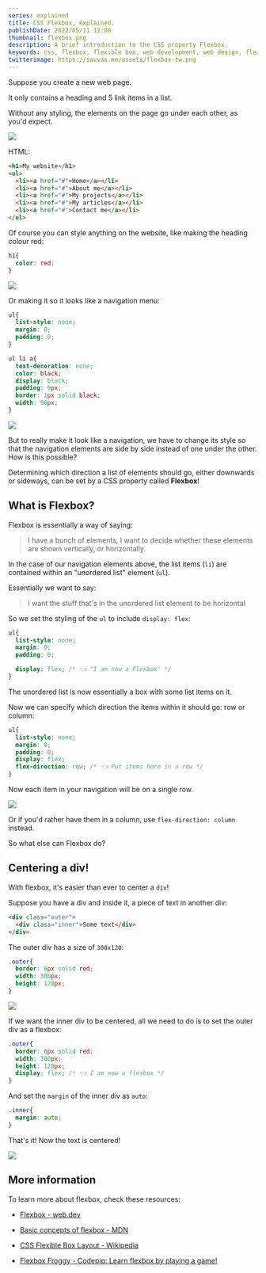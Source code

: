 ```yaml
---
series: explained
title: CSS Flexbox, explained.
publishDate: 2022/05/11 12:00
thumbnail: flexbox.png
description: A brief introduction to the CSS property Flexbox.
keywords: css, flexbox, flexible box, web development, web design, flex
twitterimage: https://savvas.me/assets/flexbox-tw.png
---
```


Suppose you create a new web page.

It only contains a heading and 5 link items in a list.

Without any styling, the elements on the page go under each other, as you'd expect.

![](/assets/flex01.png)

HTML:

```html
<h1>My website</h1>
<ul>
  <li><a href="#">Home</a></li>
  <li><a href="#">About me</a></li>
  <li><a href="#">My projects</a></li>
  <li><a href="#">My articles</a></li>
  <li><a href="#">Contact me</a></li>
</ul>
```

Of course you can style anything on the website, like making the heading colour red:

```css
h1{
  color: red;
}
```
![](/assets/flex02.png)

Or making it so it looks like a navigation menu:

```css
ul{
  list-style: none;
  margin: 0;
  padding: 0;
}

ul li a{
  text-decoration: none;
  color: black;
  display: block;
  padding: 9px;
  border: 1px solid black;
  width: 90px;
}
```
![](/assets/flex03.png)

But to really make it look like a navigation, we have to change its style so that the navigation elements are side by side instead of one under the other. How is this possible?

Determining which direction a list of elements should go, either downwards or sideways, can be set by a CSS property called **Flexbox**!

## What is Flexbox?

Flexbox is essentially a way of saying:

> I have a bunch of elements, I want to decide whether these elements are shown vertically, or horizontally.

In the case of our navigation elements above, the list items (`li`) are contained within an "unordered list" element (`ul`).

Essentially we want to say:

> I want the stuff that's in the unordered list element to be horizontal

So we set the styling of the `ul` to include `display: flex`:

```css
ul{
  list-style: none;
  margin: 0;
  padding: 0;

  display: flex; /* 👈 "I am now a Flexbox" */
}
```

The unordered list is now essentially a box with some list items on it.

Now we can specify which direction the items within it should go: row or column:

```css
ul{
  list-style: none;
  margin: 0;
  padding: 0;
  display: flex;
  flex-direction: row; /* 👈 Put items here in a row */
}
```

Now each item in your navigation will be on a single row.

![](/assets/flex04.png)

Or if you'd rather have them in a column, use `flex-direction: column` instead.

So what else can Flexbox do?

## Centering a div!

With flexbox, it's easier than ever to center a `div`!

Suppose you have a div and inside it, a piece of text in another div:

```html
<div class="outer">
  <div class="inner">Some text</div>
</div>
```

The outer div has a size of `300x120`:

```css
.outer{
  border: 6px solid red;
  width: 300px;
  height: 120px;
}
```

![](/assets/flex05.png)

If we want the inner div to be centered, all we need to do is to set the outer div as a flexbox:

```css
.outer{
  border: 6px solid red;
  width: 300px;
  height: 120px;
  display: flex; /* 👈 I am now a flexbox */
}
```

And set the `margin` of the inner div as `auto`:

```css
.inner{
  margin: auto;
}
```

That's it! Now the text is centered!

![](/assets/flex06.png)

## More information

To learn more about flexbox, check these resources:

* [Flexbox - web.dev](https://web.dev/learn/css/flexbox/)

* [Basic concepts of flexbox - MDN](https://developer.mozilla.org/en-US/docs/Web/CSS/CSS_Flexible_Box_Layout/Basic_Concepts_of_Flexbox)

* [CSS Flexible Box Layout - Wikipedia](https://en.wikipedia.org/wiki/CSS_Flexible_Box_Layout)

* [Flexbox Froggy - Codepip: Learn flexbox by playing a game!](https://flexboxfroggy.com/)